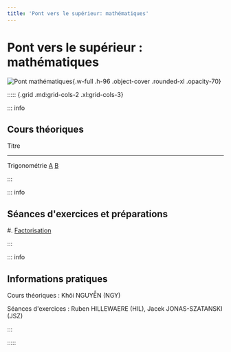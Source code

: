 ```yaml
---
title: 'Pont vers le supérieur: mathématiques'
---
```


# Pont vers le supérieur : mathématiques

![Pont mathématiques](images/PM1C.webp){.w-full .h-96 .object-cover .rounded-xl .opacity-70}

::::: {.grid .md:grid-cols-2 .xl:grid-cols-3}

::: info

## Cours théoriques

Titre
------                                           --------------------                                                  --------------------
Trigonométrie                                    [A](/PM1C/slides/01-trigonometry?boardName=A)                         [B](/PM1C/slides/01-trigonometry?boardName=B)

:::

::: info

## Séances d'exercices et préparations

#. [Factorisation](/PM1C/assignments/factorisation)

:::

::: info

## Informations pratiques

Cours théoriques
: Khôi NGUYỄN (NGY)

Séances d'exercices
: Ruben HILLEWAERE (HIL), Jacek JONAS-SZATANSKI (JSZ)

:::

:::::